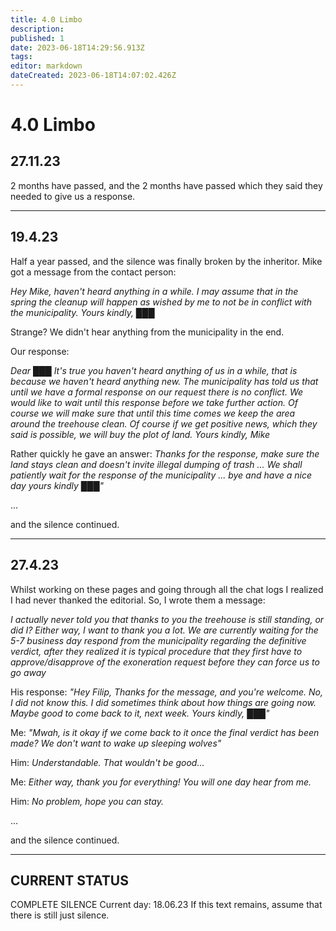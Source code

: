 ```yaml
---
title: 4.0 Limbo
description: 
published: 1
date: 2023-06-18T14:29:56.913Z
tags: 
editor: markdown
dateCreated: 2023-06-18T14:07:02.426Z
---
```


# 4.0 Limbo

## 27.11.23

2 months have passed, and the 2 months have passed which they said they needed to give us a response.

---

## 19.4.23

Half a year passed, and the silence was finally broken by the inheritor. Mike got a message from the contact person:

*Hey Mike, haven't heard anything in a while. I may assume that in the spring the cleanup will happen as wished by me to not be in conflict with the municipality. Yours kindly, ███*

Strange? We didn't hear anything from the municipality in the end.

Our response:

*Dear ███
It's true you haven't heard anything of us in a while, that is because we haven't heard anything new. The municipality has told us that until we have a formal response on our request there is no conflict. We would like to wait until this response before we take further action. Of course we will make sure that until this time comes we keep the area around the treehouse clean. Of course if we get positive news, which they said is possible, we will buy the plot of land.
Yours kindly,
Mike*

Rather quickly he gave an answer:
*Thanks for the response, make sure the land stays clean and doesn't invite illegal dumping of trash ... We shall patiently wait for the response of the municipality ... bye and have a nice day yours kindly ███"*

...

and the silence continued.

---

## 27.4.23

Whilst working on these pages and going through all the chat logs I realized I had never thanked the editorial. So, I wrote them a message:

*I actually never told you that thanks to you the treehouse is still standing, or did I?
Either way, I want to thank you a lot.
We are currently waiting for the 5-7 business day respond from the municipality regarding the definitive verdict, after they realized it is typical procedure that they first have to approve/disapprove of the exoneration request before they can force us to go away*

His response:
*"Hey Filip,
Thanks for the message, and you're welcome.
No, I did not know this.
I did sometimes think about how things are going now.
Maybe good to come back to it, next week.
Yours kindly,
███"*

Me:
*"Mwah, is it okay if we come back to it once the final verdict has been made?
We don't want to wake up sleeping wolves"*

Him:
*Understandable.
That wouldn't be good...*

Me:
*Either way, thank you for everything! You will one day hear from me.*

Him:
*No problem, hope you can stay.*


...

and the silence continued.

---

## CURRENT STATUS

COMPLETE SILENCE
Current day: 18.06.23
If this text remains, assume that there is still just silence.
